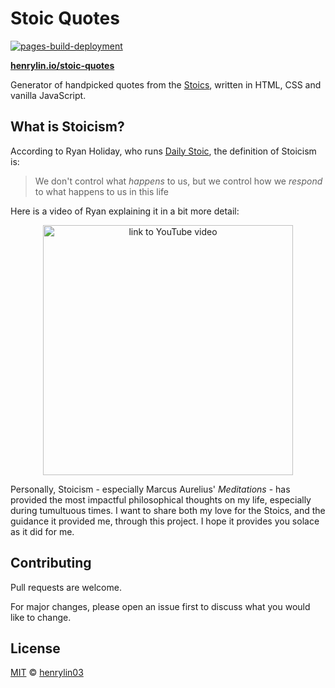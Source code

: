 # Stoic Quotes

[![pages-build-deployment](https://github.com/henrylin03/stoic-quotes/actions/workflows/pages/pages-build-deployment/badge.svg)](https://github.com/henrylin03/stoic-quotes/actions/workflows/pages/pages-build-deployment)

**[henrylin.io/stoic-quotes](https://henrylin.io/stoic-quotes/)**

Generator of handpicked quotes from the [Stoics](https://en.wikipedia.org/wiki/Stoicism), written in HTML, CSS and vanilla JavaScript.

## What is Stoicism?

According to Ryan Holiday, who runs [Daily Stoic](https://dailystoic.com/), the definition of Stoicism is:
> We don't control what *happens* to us, but we control how we *respond* to what happens to us in this life
>
Here is a video of Ryan explaining it in a bit more detail:
<div align="center">
    <a href="https://www.youtube.com/watch?v=Rxzx5x7TY5M">
        <img src="https://img.youtube.com/vi/Rxzx5x7TY5M/sddefault.jpg" alt="link to YouTube video" width="400px">
    </a>
</div>

Personally, Stoicism - especially Marcus Aurelius' *Meditations* - has provided the most impactful philosophical thoughts on my life, especially during tumultuous times. I want to share both my love for the Stoics, and the guidance it provided me, through this project. I hope it provides you solace as it did for me.

## Contributing

Pull requests are welcome.

For major changes, please open an issue first
to discuss what you would like to change.

## License

[MIT](https://choosealicense.com/licenses/mit/) © [henrylin03](https://github.com/henrylin03/)
